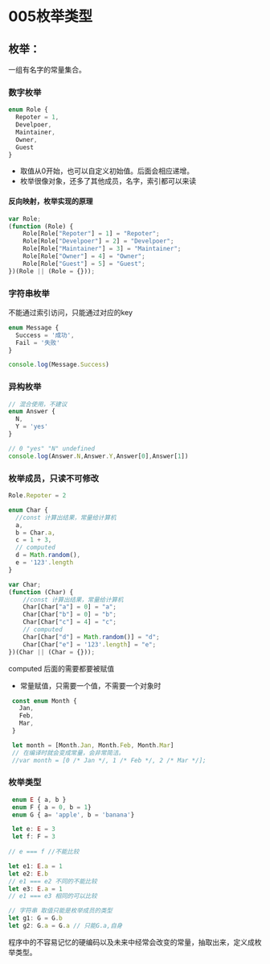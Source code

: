 # 005枚举类型

## 枚举：
一组有名字的常量集合。


### 数字枚举
```javascript
enum Role {
  Repoter = 1,
  Develpoer,
  Maintainer,
  Owner,
  Guest
}
```

- 取值从0开始，也可以自定义初始值。后面会相应递增。
- 枚举很像对象，还多了其他成员，名字，索引都可以来读

#### 反向映射，枚举实现的原理
```javascript
var Role;
(function (Role) {
    Role[Role["Repoter"] = 1] = "Repoter";
    Role[Role["Develpoer"] = 2] = "Develpoer";
    Role[Role["Maintainer"] = 3] = "Maintainer";
    Role[Role["Owner"] = 4] = "Owner";
    Role[Role["Guest"] = 5] = "Guest";
})(Role || (Role = {}));

```


### 字符串枚举
不能通过索引访问，只能通过对应的key
```javascript
enum Message {
  Success = '成功',
  Fail = '失败'
}

console.log(Message.Success)
```

### 异构枚举
```javascript
// 混合使用，不建议
enum Answer {
  N,
  Y = 'yes'
}

// 0 "yes" "N" undefined
console.log(Answer.N,Answer.Y,Answer[0],Answer[1])
```

### 枚举成员，只读不可修改
```javascript
Role.Repoter = 2  

enum Char {
  //const 计算出结果，常量给计算机
  a,
  b = Char.a,
  c = 1 + 3,
  // computed
  d = Math.random(),
  e = '123'.length
}
```
```javascript
var Char;
(function (Char) {
    //const 计算出结果，常量给计算机
    Char[Char["a"] = 0] = "a";
    Char[Char["b"] = 0] = "b";
    Char[Char["c"] = 4] = "c";
    // computed
    Char[Char["d"] = Math.random()] = "d";
    Char[Char["e"] = '123'.length] = "e";
})(Char || (Char = {}));
```
computed 后面的需要都要被赋值

- 常量赋值，只需要一个值，不需要一个对象时
```javascript
 const enum Month {
   Jan,
   Feb,
   Mar,
 }
```
```javascript
 let month = [Month.Jan, Month.Feb, Month.Mar]
 // 在编译时就会变成常量，会非常简洁。
 //var month = [0 /* Jan */, 1 /* Feb */, 2 /* Mar */];
```

### 枚举类型
```javascript
 enum E { a, b }
 enum F { a = 0, b = 1}
 enum G { a= 'apple', b = 'banana'}

 let e: E = 3
 let f: F = 3
 
// e === f //不能比较

let e1: E.a = 1
let e2: E.b 
// e1 === e2 不同的不能比较
let e3: E.a = 1
// e1 === e3 相同的可以比较

// 字符串 取值只能是枚举成员的类型
let g1: G = G.b
let g2: G.a = G.a // 只能G.a,自身
```

程序中的不容易记忆的硬编码以及未来中经常会改变的常量，抽取出来，定义成枚举类型。
